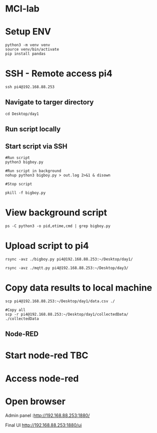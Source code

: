 # MCI-lab

# Setup ENV

```
python3 -m venv venv
source venv/bin/activate
pip install pandas
```

# SSH - Remote access pi4

```
ssh pi4@192.168.88.253
```

## Navigate to targer directory

```
cd Desktop/day1
```

## Run script locally

## Start script via SSH

```
#Run script
python3 bigboy.py

#Run script in background
nohup python3 bigboy.py > out.log 2>&1 & disown

#Stop script

pkill -f bigboy.py
```

# View background script

```
ps -C python3 -o pid,etime,cmd | grep bigboy.py
```

# Upload script to pi4

```
rsync -avz ./bigboy.py pi4@192.168.88.253:~/Desktop/day1/

rsync -avz ./mqtt.py pi4@192.168.88.253:~/Desktop/day3/
```

# Copy data results to local machine

```
scp pi4@192.168.88.253:~/Desktop/day1/data.csv ./

#Copy all
scp -r pi4@192.168.88.253:~/Desktop/day1/collectedData/ ./collectedData
```

## Node-RED

# Start node-red TBC

# Access node-red

# Open browser

Admin panel :http://192.168.88.253:1880/

Final UI http://192.168.88.253:1880/ui
